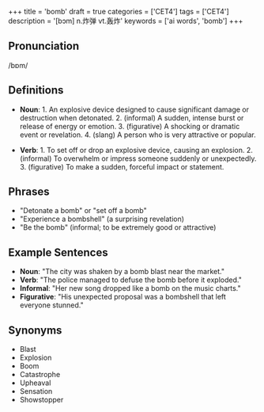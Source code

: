 +++
title = 'bomb'
draft = true
categories = ['CET4']
tags = ['CET4']
description = '[bɔm] n.炸弹 vt.轰炸'
keywords = ['ai words', 'bomb']
+++

## Pronunciation
/bɒm/

## Definitions
- **Noun**: 1. An explosive device designed to cause significant damage or destruction when detonated. 2. (informal) A sudden, intense burst or release of energy or emotion. 3. (figurative) A shocking or dramatic event or revelation. 4. (slang) A person who is very attractive or popular.

- **Verb**: 1. To set off or drop an explosive device, causing an explosion. 2. (informal) To overwhelm or impress someone suddenly or unexpectedly. 3. (figurative) To make a sudden, forceful impact or statement.

## Phrases
- "Detonate a bomb" or "set off a bomb"
- "Experience a bombshell" (a surprising revelation)
- "Be the bomb" (informal; to be extremely good or attractive)

## Example Sentences
- **Noun**: "The city was shaken by a bomb blast near the market."
- **Verb**: "The police managed to defuse the bomb before it exploded."
- **Informal**: "Her new song dropped like a bomb on the music charts."
- **Figurative**: "His unexpected proposal was a bombshell that left everyone stunned."

## Synonyms
- Blast
- Explosion
- Boom
- Catastrophe
- Upheaval
- Sensation
- Showstopper
